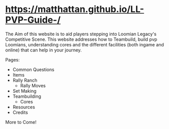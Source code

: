 # https://matthattan.github.io/LL-PVP-Guide-/

The Aim of this website is to aid players stepping into Loomian Legacy's Competitive Scene. 
This website addresses how to Teambuild, build pvp Loomians, understanding cores and the different facilities (both ingame and online) that can help in your journey. 

Pages:
- Common Questions
- Items
- Rally Ranch
    - Rally Moves
- Set Making
- Teambuilding
    - Cores
- Resources
- Credits

More to Come!